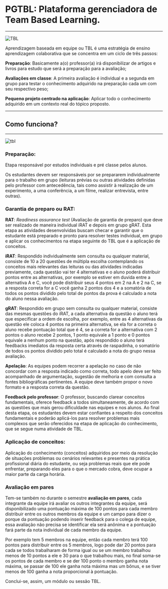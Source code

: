 # PGTBL: Plataforma gerenciadora de Team Based Learning.
***

![TBL](https://user-images.githubusercontent.com/14116020/27844653-b26ac236-60fa-11e7-9e87-b105b4878180.png)

Aprendizagem baseada em equipe ou TBL é uma estratégia de ensino aprendizagem colaborativa que se concentra em um ciclo de três passos:
 
**Preparação**: Basicamente a(o) professor(a) irá disponibilizar de artigos e livros para estudo que será a preparação para a avaliação;
 
**Avaliações em classe**: A primeira avaliação é individual e a segunda em grupo para testar o conhecimento adquirido na preparação cada um com seu respectivo peso;
 
**Pequeno projeto centrado na aplicação**: Aplicar todo o conhecimento adquirido em um contexto real do tópico proposto.

***
## Como funciona?
***

![tbl](https://user-images.githubusercontent.com/14116020/36345612-6802041a-1415-11e8-8fc2-21cc84d39553.png)

### Preparação:
 
Etapa responsável por estudos individuais e pré classe pelos alunos.
 
Os estudantes devem ser responsáveis por se prepararem individualmente para o trabalho em grupo (leituras prévias ou outras atividades definidas pelo professor com antecedência, tais como assistir à realização de um experimento, a uma conferência, a um filme, realizar entrevista, entre outras).
 
### Garantia de preparo ou RAT:
 
**RAT**: _Readiness assurance test_ (Avaliação de garantia de preparo) que deve ser realizado de maneira individual iRAT e depois em grupo gRAT. Esta etapa as atividades desenvolvidas buscam checar e garantir que o estudante está preparado e pronto para resolver testes individual, em grupo e aplicar os conhecimentos na etapa seguinte do TBL que é a aplicação de conceitos.
 
**iRAT**: Respondido individualmente sem consulta ou qualquer material, consiste de 10 a 20 questões de múltipla escolha contemplando os conceitos mais relevantes das leituras ou das atividades indicadas previamente, cada questão vai ter 4 alternativas e o aluno poderá distribuir pontos entre as alternativas, por exemplo se estiver em duvida entre a alternativa A e C, você pode distribuir seus 4 pontos em 2 na A e 2 na C, se a resposta correta for a C você ganha 2 pontos dos 4 e a somatória de todos os pontos dividido pelo total de pontos da prova é calculado a nota do aluno nessa avaliação.
 
**gRAT**: Respondido em grupo sem consulta ou qualquer material, consiste das mesmas questões do iRAT, a cada alternativa da questão o aluno terá que especificar a ordem de escolha, por exemplo, entre as 4 alternativas da questão ele coloca 4 pontos na primeira alternativa, se ela for a correta o aluno recebe pontuação total que é 4, se a correta for a alternativa com 2 pontos o aluno recebe 2 pontos, 1 ponto equivale a 1 ponto e 0 pontos equivale a nenhum ponto na questão, após respondido o aluno terá feedbacks imediatos da resposta certa através de raspadinha, o somatório de todos os pontos dividido pelo total é calculado a nota do grupo nessa avaliação.
 
**Apelação**: As equipes podem recorrer a apelação no caso de não concordar com a resposta indicado como correta, todo apelo deve ser feito acompanhado de argumentação, sugestão de melhoria e com consulta a fontes bibliográficas pertinentes. A equipe deve também propor o novo formato e a resposta correta da questão.
 
**Feedback pelo professor**: O professor, buscando clarear conceitos fundamentais, oferece feedback a todos simultaneamente, de acordo com as questões que mais gerou dificuldade nas equipes e nos alunos. Ao final desta etapa, os estudantes devem estar confiantes a respeito dos conceitos fundamentais e poderão aplicá-los para resolver problemas mais complexos que serão oferecidos na etapa de aplicação do conhecimento, que se segue numa atividade de TBL.

### Aplicação de conceitos:
 
Aplicação do conhecimento (conceitos) adquiridos por meio da resolução de situações problemas ou cenários relevantes e presentes na prática profissional diária do estudante, ou seja problemas reais que ele pode enfrentar, preparando eles para o que o mercado cobra, deve ocupar a maior parte da carga horária.

### Avaliação em pares
 
Tem-se também no durante o semestre **avaliação em pares**, cada integrante da equipe irá avaliar os outros integrantes da equipe, será disponibilizado uma pontuação máxima de 100 pontos para cada membro distribuir entre os outros membros da equipe e um campo para dizer o porque da pontuação podendo inserir feedback para o colega de equipe, essa avaliação não precisa se identificar ela será anônima e a pontuação fará parte da nota individual de cada membro da equipe.
 
Por exemplo tem 5 membros na equipe, então cada membro terá 100 pontos para distribuir entre os 5 membros, logo pode dar 20 pontos para cada se todos trabalharam de forma igual ou se um membro trabalhou menos de 10 pontos a ele e 30 para o que trabalhou mais, no final soma-se os pontos de cada membro e se der 100 ponto o membro ganha nota máxima, se passar de 100 ele ganha nota máxima mas um bônus, e se tiver menos de 100 ganha a nota proporcional à pontuação.

Conclui-se, assim, um módulo ou sessão TBL.
